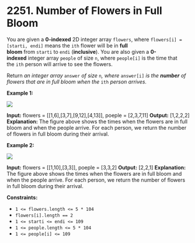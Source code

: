 # 2251. Number of Flowers in Full Bloom

You are given a **0-indexed** 2D integer array `flowers`, where `flowers[i] = [starti, endi]` means the `ith` flower will be in **full bloom** from `starti` to `endi` (**inclusive**). You are also given a **0-indexed** integer array `people` of size `n`, where `people[i]` is the time that the `ith` person will arrive to see the flowers.

Return _an integer array_ `answer` _of size_ `n`_, where_ `answer[i]` _is the **number** of flowers that are in full bloom when the_ `ith` _person arrives._

**Example 1:**

![](https://assets.leetcode.com/uploads/2022/03/02/ex1new.jpg)

**Input:** flowers = [[1,6],[3,7],[9,12],[4,13]], poeple = [2,3,7,11]
**Output:** [1,2,2,2]
**Explanation:** The figure above shows the times when the flowers are in full bloom and when the people arrive.
For each person, we return the number of flowers in full bloom during their arrival.

**Example 2:**

![](https://assets.leetcode.com/uploads/2022/03/02/ex2new.jpg)

**Input:** flowers = [[1,10],[3,3]], poeple = [3,3,2]
**Output:** [2,2,1]
**Explanation:** The figure above shows the times when the flowers are in full bloom and when the people arrive.
For each person, we return the number of flowers in full bloom during their arrival.

**Constraints:**

- `1 <= flowers.length <= 5 * 104`
- `flowers[i].length == 2`
- `1 <= starti <= endi <= 109`
- `1 <= people.length <= 5 * 104`
- `1 <= people[i] <= 109`
